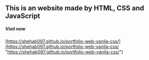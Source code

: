 ## This is an website made by HTML, CSS and JavaScript

##### Visit now
[https://shehab097.github.io/portfolio-web-vanila-css/](https://shehab097.github.io/portfolio-web-vanila-css/ "https://shehab097.github.io/portfolio-web-vanila-css/")


